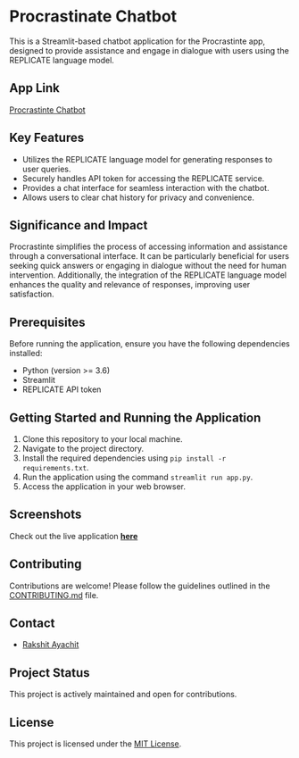 # Procrastinate Chatbot

This is a Streamlit-based chatbot application for the Procrastinte app, designed to provide assistance and engage in dialogue with users using the REPLICATE language model.

## App Link
[Procrastinte Chatbot](https://procrastinate.streamlit.app/)

## Key Features
- Utilizes the REPLICATE language model for generating responses to user queries.
- Securely handles API token for accessing the REPLICATE service.
- Provides a chat interface for seamless interaction with the chatbot.
- Allows users to clear chat history for privacy and convenience.

## Significance and Impact
Procrastinte simplifies the process of accessing information and assistance through a conversational interface. It can be particularly beneficial for users seeking quick answers or engaging in dialogue without the need for human intervention. Additionally, the integration of the REPLICATE language model enhances the quality and relevance of responses, improving user satisfaction.

## Prerequisites
Before running the application, ensure you have the following dependencies installed:
- Python (version >= 3.6)
- Streamlit
- REPLICATE API token

## Getting Started and Running the Application
1. Clone this repository to your local machine.
2. Navigate to the project directory.
3. Install the required dependencies using `pip install -r requirements.txt`.
4. Run the application using the command `streamlit run app.py`.
5. Access the application in your web browser.

## Screenshots
Check out the live application **[here](https://procrastinate.streamlit.app/)**
## Contributing
Contributions are welcome! Please follow the guidelines outlined in the [CONTRIBUTING.md](CONTRIBUTING.md) file.

## Contact
- [Rakshit Ayachit](https://github.com/rakshit-ayachit)

## Project Status
This project is actively maintained and open for contributions.

## License
This project is licensed under the [MIT License](LICENSE).
